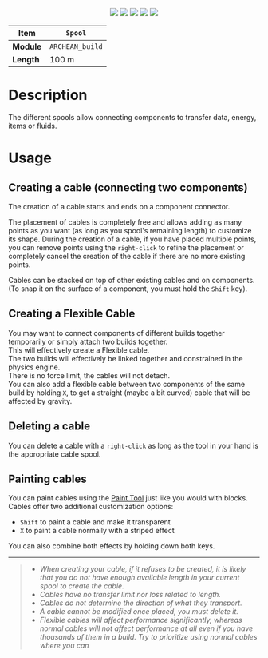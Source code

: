 <p align="center">
  <img src="dataspool.png" />
  <img src="lowvoltagespool.png" />
  <img src="highvoltagespool.png" />
  <img src="fluidspool.png" />
  <img src="itemconduitspool.png" />
</p>

|Item|`Spool`|
|---|---|
|**Module**|`ARCHEAN_build`|
|**Length**|100 m|

# Description
The different spools allow connecting components to transfer data, energy, items or fluids.

# Usage
## Creating a cable (connecting two components)
The creation of a cable starts and ends on a component connector.

The placement of cables is completely free and allows adding as many points as you want (as long as you spool's remaining length) to customize its shape. During the creation of a cable, if you have placed multiple points, you can remove points using the `right-click` to refine the placement or completely cancel the creation of the cable if there are no more existing points.

Cables can be stacked on top of other existing cables and on components. (To snap it on the surface of a component, you must hold the `Shift` key).

## Creating a Flexible Cable
You may want to connect components of different builds together temporarily or simply attach two builds together.  
This will effectively create a Flexible cable.  
The two builds will effectively be linked together and constrained in the physics engine.  
There is no force limit, the cables will not detach.  
You can also add a flexible cable between two components of the same build by holding `X`, to get a straight (maybe a bit curved) cable that will be affected by gravity.

## Deleting a cable
You can delete a cable with a `right-click` as long as the tool in your hand is the appropriate cable spool.

## Painting cables
You can paint cables using the [Paint Tool](../tools/PaintTool.md) just like you would with blocks.
Cables offer two additional customization options:
- `Shift` to paint a cable and make it transparent
- `X` to paint a cable normally with a striped effect
  
You can also combine both effects by holding down both keys.

---
>- *When creating your cable, if it refuses to be created, it is likely that you do not have enough available length in your current spool to create the cable.*
>- *Cables have no transfer limit nor loss related to length.*
>- *Cables do not determine the direction of what they transport.*
>- *A cable cannot be modified once placed, you must delete it.*
>- *Flexible cables will affect performance significantly, whereas normal cables will not affect performance at all even if you have thousands of them in a build. Try to prioritize using normal cables where you can*
